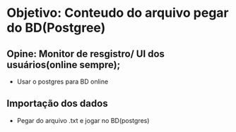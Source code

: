 # Objetivo: Conteudo do arquivo pegar do BD(Postgree)

## Opine: Monitor de resgistro/ UI dos usuários(online sempre);
- Usar o postgres para BD online

## Importação dos dados
- Pegar do arquivo .txt e jogar no BD(postgres)
 

